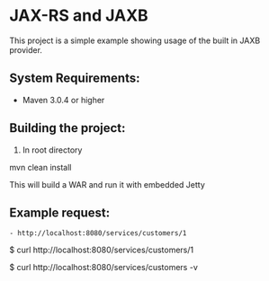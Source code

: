 JAX-RS and JAXB
========================
This project is a simple example showing usage of the built in JAXB provider.

System Requirements:
-------------------------
- Maven 3.0.4 or higher

Building the project:
-------------------------
1. In root directory

mvn clean install

This will build a WAR and run it with embedded Jetty

Example request:
-------------------------
	- http://localhost:8080/services/customers/1

$ curl http://localhost:8080/services/customers/1

$ curl http://localhost:8080/services/customers -v